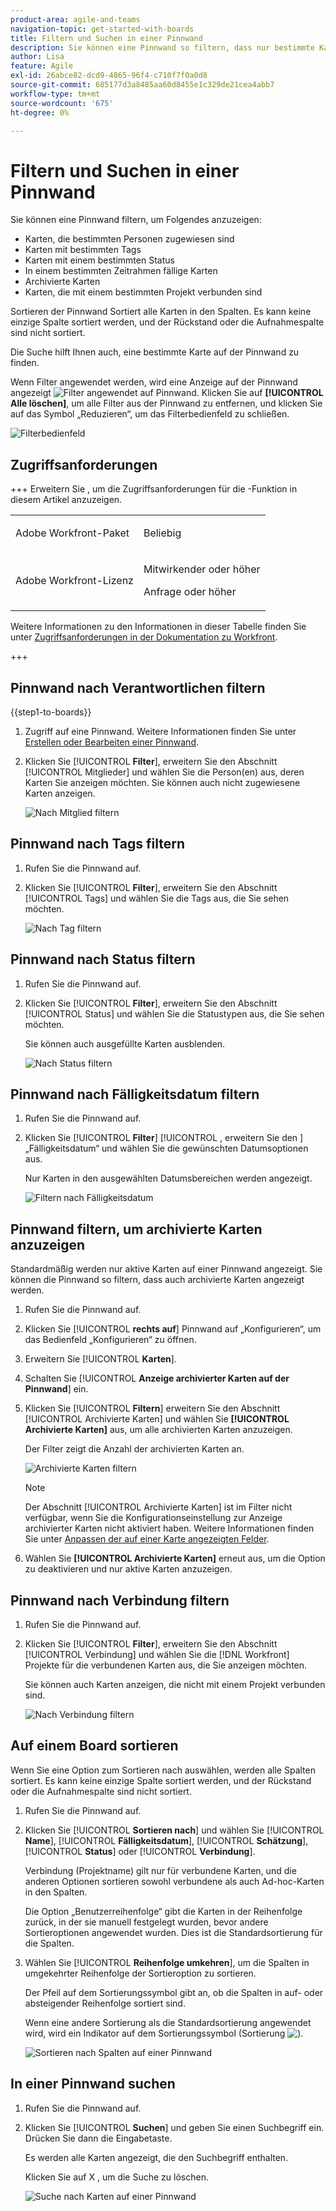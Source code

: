 ```yaml
---
product-area: agile-and-teams
navigation-topic: get-started-with-boards
title: Filtern und Suchen in einer Pinnwand
description: Sie können eine Pinnwand so filtern, dass nur bestimmte Karten angezeigt werden.
author: Lisa
feature: Agile
exl-id: 26abce82-dcd9-4865-96f4-c710f7f0a0d8
source-git-commit: 685177d3a8485aa60d8455e1c329de21cea4abb7
workflow-type: tm+mt
source-wordcount: '675'
ht-degree: 0%

---
```


# Filtern und Suchen in einer Pinnwand

Sie können eine Pinnwand filtern, um Folgendes anzuzeigen:

* Karten, die bestimmten Personen zugewiesen sind
* Karten mit bestimmten Tags
* Karten mit einem bestimmten Status
* In einem bestimmten Zeitrahmen fällige Karten
* Archivierte Karten
* Karten, die mit einem bestimmten Projekt verbunden sind

Sortieren der Pinnwand Sortiert alle Karten in den Spalten. Es kann keine einzige Spalte sortiert werden, und der Rückstand oder die Aufnahmespalte sind nicht sortiert.

Die Suche hilft Ihnen auch, eine bestimmte Karte auf der Pinnwand zu finden.

Wenn Filter angewendet werden, wird eine Anzeige auf der Pinnwand angezeigt ![Filter angewendet auf Pinnwand](assets/boards-filterapplied-30x30.png). Klicken Sie auf **[!UICONTROL Alle löschen]**, um alle Filter aus der Pinnwand zu entfernen, und klicken Sie auf das Symbol „Reduzieren“, um das Filterbedienfeld zu schließen.

![Filterbedienfeld](assets/boards-all-filters-collapsed-0823.png)

## Zugriffsanforderungen

+++ Erweitern Sie , um die Zugriffsanforderungen für die -Funktion in diesem Artikel anzuzeigen.

<table style="table-layout:auto"> 
 <col> 
 <col> 
 <tbody> 
  <tr> 
   <td role="rowheader">Adobe Workfront-Paket</td> 
   <td> <p>Beliebig</p> </td> 
  </tr> 
  <tr> 
   <td role="rowheader">Adobe Workfront-Lizenz</td> 
   <td> 
   <p>Mitwirkender oder höher</p> 
   <p>Anfrage oder höher</p>
   </td> 
  </tr> 
 </tbody> 
</table>

Weitere Informationen zu den Informationen in dieser Tabelle finden Sie unter [Zugriffsanforderungen in der Dokumentation zu Workfront](/help/quicksilver/administration-and-setup/add-users/access-levels-and-object-permissions/access-level-requirements-in-documentation.md).

+++

## Pinnwand nach Verantwortlichen filtern

{{step1-to-boards}}

1. Zugriff auf eine Pinnwand. Weitere Informationen finden Sie unter [Erstellen oder Bearbeiten einer Pinnwand](../../agile/get-started-with-boards/create-edit-board.md).
1. Klicken Sie [!UICONTROL **Filter**], erweitern Sie den Abschnitt [!UICONTROL Mitglieder] und wählen Sie die Person(en) aus, deren Karten Sie anzeigen möchten. Sie können auch nicht zugewiesene Karten anzeigen.

   ![Nach Mitglied filtern](assets/boards-filter-by-assignees-0822.png)

## Pinnwand nach Tags filtern

1. Rufen Sie die Pinnwand auf.
1. Klicken Sie [!UICONTROL **Filter**], erweitern Sie den Abschnitt [!UICONTROL Tags] und wählen Sie die Tags aus, die Sie sehen möchten.

   ![Nach Tag filtern](assets/boards-filter-by-tags-0822.png)

## Pinnwand nach Status filtern

1. Rufen Sie die Pinnwand auf.
1. Klicken Sie [!UICONTROL **Filter**], erweitern Sie den Abschnitt [!UICONTROL Status] und wählen Sie die Statustypen aus, die Sie sehen möchten.

   Sie können auch ausgefüllte Karten ausblenden.

   ![Nach Status filtern](assets/boards-filter-by-status-0822.png)

## Pinnwand nach Fälligkeitsdatum filtern

1. Rufen Sie die Pinnwand auf.
1. Klicken Sie [!UICONTROL **Filter**] [!UICONTROL , erweitern Sie den ] „Fälligkeitsdatum“ und wählen Sie die gewünschten Datumsoptionen aus.

   Nur Karten in den ausgewählten Datumsbereichen werden angezeigt.

   ![Filtern nach Fälligkeitsdatum](assets/boards-filter-by-due-date-0822.png)

## Pinnwand filtern, um archivierte Karten anzuzeigen

Standardmäßig werden nur aktive Karten auf einer Pinnwand angezeigt. Sie können die Pinnwand so filtern, dass auch archivierte Karten angezeigt werden.

1. Rufen Sie die Pinnwand auf.
1. Klicken Sie [!UICONTROL **rechts auf**] Pinnwand auf „Konfigurieren“, um das Bedienfeld „Konfigurieren“ zu öffnen.
1. Erweitern Sie [!UICONTROL **Karten**].
1. Schalten Sie [!UICONTROL **Anzeige archivierter Karten auf der Pinnwand**] ein.
1. Klicken Sie [!UICONTROL **Filtern**] erweitern Sie den Abschnitt [!UICONTROL Archivierte Karten] und wählen Sie **[!UICONTROL Archivierte Karten]** aus, um alle archivierten Karten anzuzeigen.

   Der Filter zeigt die Anzahl der archivierten Karten an.

   ![Archivierte Karten filtern](assets/filter-by-archived-cards.png)

   >[!NOTE]
   >
   >Der Abschnitt [!UICONTROL Archivierte Karten] ist im Filter nicht verfügbar, wenn Sie die Konfigurationseinstellung zur Anzeige archivierter Karten nicht aktiviert haben. Weitere Informationen finden Sie unter [Anpassen der auf einer Karte angezeigten Felder](/help/quicksilver/agile/get-started-with-boards/customize-fields-on-card.md).

1. Wählen Sie **[!UICONTROL Archivierte Karten]** erneut aus, um die Option zu deaktivieren und nur aktive Karten anzuzeigen.

## Pinnwand nach Verbindung filtern

1. Rufen Sie die Pinnwand auf.
1. Klicken Sie [!UICONTROL **Filter**], erweitern Sie den Abschnitt [!UICONTROL Verbindung] und wählen Sie die [!DNL Workfront] Projekte für die verbundenen Karten aus, die Sie anzeigen möchten.

   Sie können auch Karten anzeigen, die nicht mit einem Projekt verbunden sind.

   ![Nach Verbindung filtern](assets/boards-filter-by-connection.png)

## Auf einem Board sortieren

Wenn Sie eine Option zum Sortieren nach auswählen, werden alle Spalten sortiert. Es kann keine einzige Spalte sortiert werden, und der Rückstand oder die Aufnahmespalte sind nicht sortiert.

1. Rufen Sie die Pinnwand auf.
1. Klicken Sie [!UICONTROL **Sortieren nach**] und wählen Sie [!UICONTROL **Name**], [!UICONTROL **Fälligkeitsdatum**], [!UICONTROL **Schätzung**], [!UICONTROL **Status**] oder [!UICONTROL **Verbindung**].

   Verbindung (Projektname) gilt nur für verbundene Karten, und die anderen Optionen sortieren sowohl verbundene als auch Ad-hoc-Karten in den Spalten.

   Die Option „Benutzerreihenfolge“ gibt die Karten in der Reihenfolge zurück, in der sie manuell festgelegt wurden, bevor andere Sortieroptionen angewendet wurden. Dies ist die Standardsortierung für die Spalten.

1. Wählen Sie [!UICONTROL **Reihenfolge umkehren**], um die Spalten in umgekehrter Reihenfolge der Sortieroption zu sortieren.

   Der Pfeil auf dem Sortierungssymbol gibt an, ob die Spalten in auf- oder absteigender Reihenfolge sortiert sind.

   Wenn eine andere Sortierung als die Standardsortierung angewendet wird, wird ein Indikator auf dem Sortierungssymbol (Sortierung ![) ](assets/sort-applied-boards.png).

   ![Sortieren nach Spalten auf einer Pinnwand](assets/sort-by-columns-in-board.png)

## In einer Pinnwand suchen

1. Rufen Sie die Pinnwand auf.
1. Klicken Sie [!UICONTROL **Suchen**] und geben Sie einen Suchbegriff ein. Drücken Sie dann die Eingabetaste.

   Es werden alle Karten angezeigt, die den Suchbegriff enthalten.

   Klicken Sie auf X , um die Suche zu löschen.

   ![Suche nach Karten auf einer Pinnwand](assets/boards-searchbox.png)
